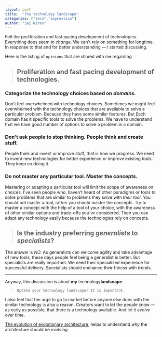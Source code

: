 ```yaml
---
layout: post
title:  "The technology landscape"
categories: ["tech","impression"]
author: "Sai Kiran"
---
```


Felt the proliferation and fast pacing development of technologies. 
Everything does seem to *change*. We can't rely on something for longtime.
In response to that and for better understanding &mdash; I started discussing. 

Here is the listing of `opinions` that are shared with me regarding

> ## Proliferation and fast pacing development of technologies.


### Categorize the technology choices based on *domains*.

Don't feel overwhelmed with technology choices.
Sometimes we might feel overwhelmed with the technology choices that are available to solve a particular problem.
Because they have some similar features.
But Each domain has it specific tools to solve the problems.
We have to understand that we have good number of options to solve a problem in a domain.

### Don't ask people to stop thinking. People think and create stuff.

People think and invent or improve stuff, that is how we progress. 
We need to invent new technologies for better experience or improve existing tools.
They keep on doing it.

### Do not master any particular tool. Master the concepts.

Mastering or adapting a particular tool will limit the scope of awareness on choices.
I've seen people who, haven't heard of other paradigms or tools to solve problems 
that are similar to problems they solve with *their tool*.
You should not master a tool, rather you should master the concepts.
Try to master a concept with the help of a tool of your choice, 
with the awareness of other similar options and trade-offs you've considered.
Then you can adapt any technology easily 
because the technologies rely on concepts.

> ## Is the industry preferring *generalists* to *specialists*?

The answer is *NO*.
As generalists can welcome agility and take advantage of new tools, 
these days people feel being a generalist is better.
But specialists are really important. 
We need their specialized experience for successful delivery.
Specialists should enchance their fitness with trends.

---

Anyway, this discussion is about **my** technology**landscape**.

> `Update your technology landscape! It is important.`

I also feel that the urge to go to market before anyone else does with the similar 
technology is also a reason. Creators want to let the people know &mdash; as early as possible, 
that there is a technology available. And let it *evolve* over time.

[The evolution of evolutionary architecture][], helps to understand 
*why* the architecture should be *evolving*.

[The evolution of evolutionary architecture]: https://www.oreilly.com/ideas/the-evolution-of-evolutionary-architecture-2016?utm_source=youtube&utm_medium=video&utm_content=sanyc2016&utm_campaign=inbound_video